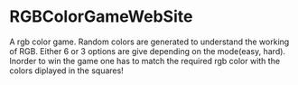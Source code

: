 # RGBColorGameWebSite
A rgb color game.
Random colors are generated to understand the working of RGB.
Either 6 or 3 options are give depending on the mode(easy, hard). 
Inorder to win the game one has to match the required rgb color with the colors diplayed in the squares! 
